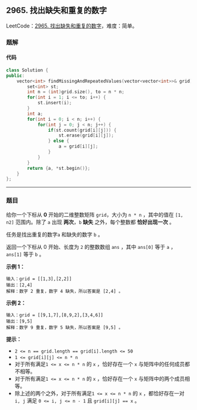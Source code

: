 ## 2965. 找出缺失和重复的数字

LeetCode：[2965. 找出缺失和重复的数字](https://leetcode.cn/problems/find-missing-and-repeated-values/)，难度：简单。

### 题解

#### 代码

```c++
class Solution {
public:
    vector<int> findMissingAndRepeatedValues(vector<vector<int>>& grid) {
        set<int> st;
        int n = (int)grid.size(), to = n * n;
        for(int i = 1; i <= to; i++) {
            st.insert(i);
        }
        int a;
        for(int i = 0; i < n; i++) {
            for(int j = 0; j < n; j++) {
                if(st.count(grid[i][j])) {
                    st.erase(grid[i][j]);
                } else {
                    a = grid[i][j];
                }
            }
        }
        return {a, *st.begin()};
    }
};
```



---



### 题目

给你一个下标从 **0** 开始的二维整数矩阵 `grid`，大小为 `n * n` ，其中的值在 `[1, n2]` 范围内。除了 `a` 出现 **两次**，`b` **缺失** 之外，每个整数都 **恰好出现一次** 。

任务是找出重复的数字`a` 和缺失的数字 `b` 。

返回一个下标从 0 开始、长度为 `2` 的整数数组 `ans` ，其中 `ans[0]` 等于 `a` ，`ans[1]` 等于 `b` 。

 

**示例 1：**

```
输入：grid = [[1,3],[2,2]]
输出：[2,4]
解释：数字 2 重复，数字 4 缺失，所以答案是 [2,4] 。
```

**示例 2：**

```
输入：grid = [[9,1,7],[8,9,2],[3,4,6]]
输出：[9,5]
解释：数字 9 重复，数字 5 缺失，所以答案是 [9,5] 。
```

 

**提示：**

- `2 <= n == grid.length == grid[i].length <= 50`
- `1 <= grid[i][j] <= n * n`
- 对于所有满足`1 <= x <= n * n` 的 `x` ，恰好存在一个 `x` 与矩阵中的任何成员都不相等。
- 对于所有满足`1 <= x <= n * n` 的 `x` ，恰好存在一个 `x` 与矩阵中的两个成员相等。
- 除上述的两个之外，对于所有满足`1 <= x <= n * n` 的 `x` ，都恰好存在一对 `i, j` 满足 `0 <= i, j <= n - 1` 且 `grid[i][j] == x` 。


